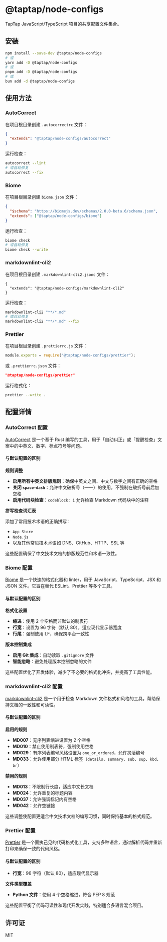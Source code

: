 # @taptap/node-configs

TapTap JavaScript/TypeScript 项目的共享配置文件集合。

## 安装

```bash
npm install --save-dev @taptap/node-configs
# 或
yarn add -D @taptap/node-configs
# 或
pnpm add -D @taptap/node-configs
# 或
bun add -d @taptap/node-configs
```

## 使用方法

### AutoCorrect

在项目根目录创建 `.autocorrectrc` 文件：

```json
{
  "extends": "@taptap/node-configs/autocorrect"
}
```

运行检查：

```bash
autocorrect --lint
# 或自动修复
autocorrect --fix
```

### Biome

在项目根目录创建 `biome.json` 文件：

```json
{
  "$schema": "https://biomejs.dev/schemas/2.0.0-beta.6/schema.json",
  "extends": ["@taptap/node-configs/biome"]
}
```

运行检查：

```bash
biome check
# 或自动修复
biome check --write
```

### markdownlint-cli2

在项目根目录创建 `.markdownlint-cli2.jsonc` 文件：

```jsonc
{
  "extends": "@taptap/node-configs/markdownlint-cli2"
}
```

运行检查：

```bash
markdownlint-cli2 "**/*.md"
# 或自动修复
markdownlint-cli2 "**/*.md" --fix
```

### Prettier

在项目根目录创建 `.prettierrc.js` 文件：

```js
module.exports = require("@taptap/node-configs/prettier");
```

或 `.prettierrc.json` 文件：

```json
"@taptap/node-configs/prettier"
```

运行格式化：

```bash
prettier --write .
```

## 配置详情

### AutoCorrect 配置

[AutoCorrect](https://github.com/huacnlee/autocorrect) 是一个基于 Rust 编写的工具，用于「自动纠正」或「提醒检查」文案中的中英文、数字、标点符号等问题。

#### 与默认配置的区别

**规则调整**

- **启用所有中英文排版规则**：确保中英文之间、中文与数字之间有正确的空格
- **关闭 `space-dash`**：允许中文破折号（——）的使用，不强制在破折号前后加空格
- **启用代码块检查**：`codeblock: 1` 允许检查 Markdown 代码块中的注释

**拼写检查词汇表**

添加了常用技术术语的正确拼写：

- `App Store`
- `Node.js`
- 以及其他常见技术术语如 DNS、GitHub、HTTP、SSL 等

这些配置确保了中文技术文档的排版规范性和术语一致性。

### Biome 配置

[Biome](https://biomejs.dev/) 是一个快速的格式化器和 linter，用于 JavaScript、TypeScript、JSX 和 JSON 文件。它旨在替代 ESLint、Prettier 等多个工具。

#### 与默认配置的区别

**格式化设置**

- **缩进**：使用 2 个空格而非默认的制表符
- **行宽**：设置为 96 字符（默认 80），适应现代显示器宽度
- **行尾**：强制使用 LF，确保跨平台一致性

**版本控制集成**

- **启用 Git 集成**：自动读取 `.gitignore` 文件
- **智能忽略**：避免处理版本控制忽略的文件

这些配置优化了开发体验，减少了不必要的格式化冲突，并提高了工具性能。

### markdownlint-cli2 配置

[markdownlint-cli2](https://github.com/DavidAnson/markdownlint-cli2) 是一个用于检查 Markdown 文件格式和风格的工具，帮助保持文档的一致性和可读性。

#### 与默认配置的区别

**启用的规则**

- **MD007**：无序列表缩进设置为 2 个空格
- **MD010**：禁止使用制表符，强制使用空格
- **MD029**：有序列表编号风格设置为 `one_or_ordered`，允许灵活编号
- **MD033**：允许使用部分 HTML 标签（`details`、`summary`、`sub`、`sup`、`kbd`、`br`）

**禁用的规则**

- **MD013**：不限制行长度，适应中文长文档
- **MD024**：允许重复的标题内容
- **MD037**：允许强调标记内有空格
- **MD042**：允许空链接

这些调整使配置更适合中文技术文档的编写习惯，同时保持基本的格式规范。

### Prettier 配置

[Prettier](https://prettier.io/) 是一个固执己见的代码格式化工具，支持多种语言，通过解析代码并重新打印来确保一致的代码风格。

#### 与默认配置的区别

- **行宽**：96 字符（默认 80），适应现代显示器

**文件类型覆盖**

- **Python 文件**：使用 4 个空格缩进，符合 PEP 8 规范

这些配置平衡了代码可读性和现代开发实践，特别适合多语言混合项目。

## 许可证

MIT
